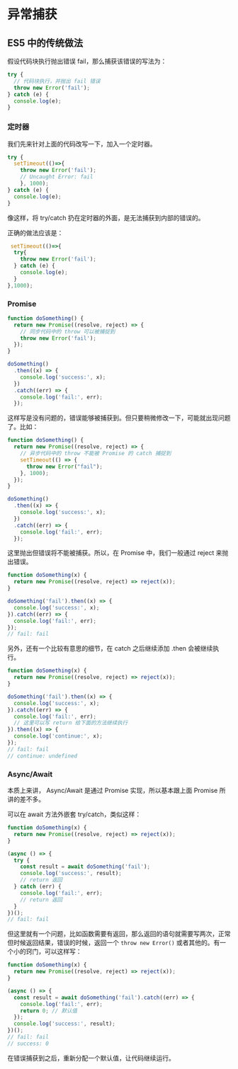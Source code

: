 # 异常捕获

## ES5  中的传统做法

假设代码块执行抛出错误 fail，那么捕获该错误的写法为：

```js
try {
  // 代码块执行，并抛出 fail 错误
  throw new Error('fail');
} catch (e) {
  console.log(e);
}
```

### 定时器

我们先来针对上面的代码改写一下，加入一个定时器。

```js
try {
  setTimeout(()=>{
    throw new Error('fail');
    // Uncaught Error: fail
 	}, 1000);
} catch (e) {
  console.log(e);
}
```

像这样，将 try/catch 扔在定时器的外面，是无法捕获到内部的错误的。

正确的做法应该是：

```js
 setTimeout(()=>{
  try{
    throw new Error('fail');
  } catch (e) {
    console.log(e);
  }
},1000);
```

### Promise

```js
function doSomething() {
  return new Promise((resolve, reject) => {
    // 同步代码中的 throw 可以被捕捉到
    throw new Error('fail');
  });
}

doSomething()
  .then((x) => {
    console.log('success:', x);
  })
  .catch((err) => {
    console.log('fail:', err);
  });
```

这样写是没有问题的，错误能够被捕获到。但只要稍微修改一下，可能就出现问题了。比如：

```js
function doSomething() {
  return new Promise((resolve, reject) => {
    // 异步代码中的 throw 不能被 Promise 的 catch 捕捉到
    setTimeout(() => {
      throw new Error("fail");
    }, 1000);
  });
}

doSomething()
  .then((x) => {
    console.log('success:', x);
  })
  .catch((err) => {
    console.log('fail:', err);
  });
```

这里抛出但错误将不能被捕获。所以，在 Promise 中，我们一般通过 reject 来抛出错误。

```js
function doSomething(x) {
  return new Promise((resolve, reject) => reject(x));
}

doSomething('fail').then((x) => {
  console.log('success:', x);
}).catch((err) => {
  console.log('fail:', err);
});
// fail: fail
```

另外，还有一个比较有意思的细节，在 catch 之后继续添加 .then 会被继续执行。

```js
function doSomething(x) {
  return new Promise((resolve, reject) => reject(x));
}

doSomething('fail').then((x) => {
  console.log('success:', x);
}).catch((err) => {
  console.log('fail:', err);
  // 这里可以写 return 给下面的方法继续执行
}).then((x) => {
  console.log('continue:', x);
});
// fail: fail
// continue: undefined
```

### Async/Await

本质上来讲， Async/Await 是通过 Promise 实现，所以基本跟上面 Promise 所讲的差不多。

可以在 await 方法外嵌套 try/catch，类似这样：

```js
function doSomething(x) {
  return new Promise((resolve, reject) => reject(x));
}

(async () => {
  try {
    const result = await doSomething('fail');
    console.log('success:', result);
    // return 返回
  } catch (err) {
    console.log('fail:', err);
    // return 返回
  }
})();
// fail: fail
```

但这里就有一个问题，比如函数需要有返回，那么返回的语句就需要写两次，正常但时候返回结果，错误的时候，返回一个 `throw new Error()` 或者其他的。有一个小的窍门，可以这样写：

```js
function doSomething(x) {
  return new Promise((resolve, reject) => reject(x));
}

(async () => {
  const result = await doSomething('fail').catch((err) => {
    console.log('fail:', err);
    return 0; // 默认值
  });
  console.log('success:', result);
})();
// fail: fail
// success: 0
```

在错误捕获到之后，重新分配一个默认值，让代码继续运行。
